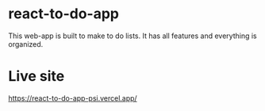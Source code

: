 # react-to-do-app
This web-app is built to make to do lists. It has all features and everything is organized.

# Live site
https://react-to-do-app-psi.vercel.app/